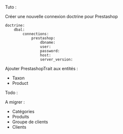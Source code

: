 Tuto : 

Créer une nouvelle connexion doctrine pour Prestashop

```
doctrine:
    dbal:
        connections:
            prestashop:
                dbname:
                user:
                password:
                host:
                server_version:
```


Ajouter PrestashopTrait aux entités :

- Taxon
- Product


Todo : 

A migrer : 

 - Catégories
 - Produits
 - Groupe de clients
 - Clients
